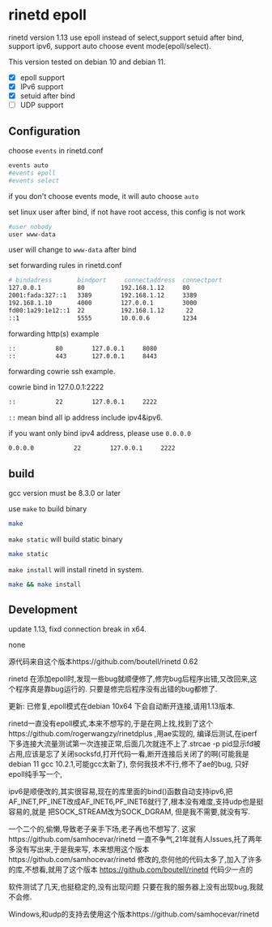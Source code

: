 # rinetd epoll
rinetd version 1.13 use epoll instead of select,support setuid after bind, support ipv6, support auto choose event mode(epoll/select).
 
This version tested on debian 10 and debian 11.
 
- [x] epoll support
- [x] IPv6 support
- [x] setuid after bind
- [ ] UDP support

## Configuration

choose `events` in rinetd.conf
```bash
events auto
#events epoll
#events select
```
if you don't choose events mode, it will auto choose `auto`

set linux user after bind, if not have root access, this config is not work
```bash
#user nobody
user www-data
```
user will change to `www-data` after bind

set forwarding rules in rinetd.conf
```bash
# bindadress       bindport     connectaddress  connectport  
127.0.0.1          80          192.168.1.12     80
2001:fada:327::1   3389        192.168.1.12     3389
192.168.1.10       4000        127.0.0.1        3000
fd00:1a29:1e12::1  22          192.168.1.12      22
::1                5555        10.0.0.6         1234       
```

forwarding http(s) example
```bash
::           80        127.0.0.1     8080
::           443       127.0.0.1     8443
```

forwarding cowrie ssh example.

cowrie bind in 127.0.0.1:2222
```bash
::           22        127.0.0.1     2222
```

`::` mean bind all ip address include ipv4&ipv6. 

if you want only bind ipv4 address, please use `0.0.0.0`

```bash
0.0.0.0           22        127.0.0.1     2222
```

## build
gcc version must be 8.3.0 or later

use `make` to build binary
```bash
make
```

`make static` will build static binary
```bash
make static
```

`make install` will install rinetd in system.
```bash
make && make install
```

## Development
update 1.13, fixd connection break in x64.

none

源代码来自这个版本https://github.com/boutell/rinetd 0.62

rinetd 在添加epoll时,发现一些bug就顺便修了,修完bug后程序出错,又改回来,这个程序真是靠bug运行的.
只要是修完后程序没有出错的bug都修了.

更新: 已修复,epoll模式在debian 10x64 下会自动断开连接,请用1.13版本.

rinetd一直没有epoll模式,本来不想写的,于是在网上找,找到了这个https://github.com/rogerwangzy/rinetdplus
,用ae实现的,
编译后测试,在iperf下多连接大流量测试第一次连接正常,后面几次就连不上了.strcae -p pid显示fd被占用,应该是忘了关闭socksfd,打开代码一看,断开连接后关闭了的啊(可能我是debian 11 gcc 10.2.1,可能gcc太新了),
奈何我技术不行,修不了ae的bug, 只好epoll纯手写一个,

ipv6是顺便改的,其实很容易,现在的库里面的bind()函数自动支持ipv6,把AF_INET,PF_INET改成AF_INET6,PF_INET6就行了,根本没有难度,支持udp也是挺容易的,就是 把SOCK_STREAM改为SOCK_DGRAM, 但是我不需要,就没有写.

一个二个的,偷懒,导致老子亲手下场,老子再也不想写了.
这家https://github.com/samhocevar/rinetd 一直不争气,21年就有人Issues,托了两年多没有写出来,于是我来写,
本来想用这个版本https://github.com/samhocevar/rinetd 修改的,奈何他的代码太多了,加入了许多的库,不想看,就用了这个版本 https://github.com/boutell/rinetd 代码少一点的

软件测试了几天,也挺稳定的,没有出现问题
只要在我的服务器上没有出现bug,我就不会修.

Windows,和udp的支持去使用这个版本https://github.com/samhocevar/rinetd
